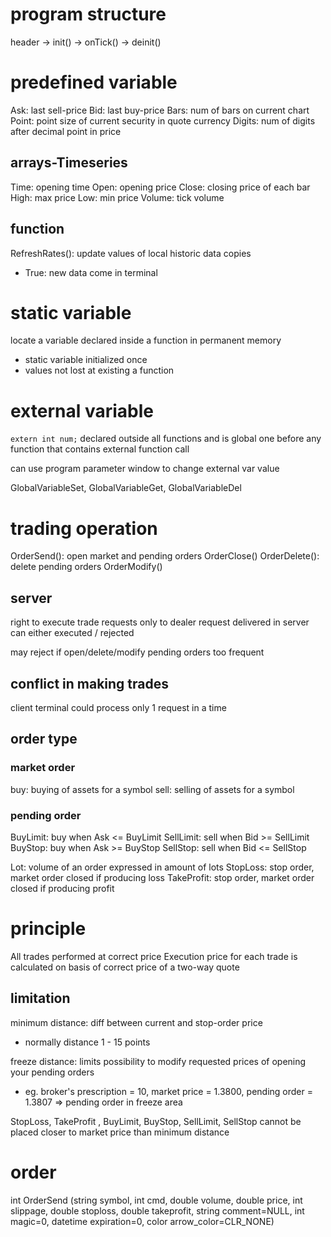 # program structure
header -> init() -> onTick() -> deinit()

# predefined variable
Ask: last sell-price
Bid: last buy-price
Bars: num of bars on current chart
Point: point size of current security in quote currency
Digits: num of digits after decimal point in price

## arrays-Timeseries
Time: opening time
Open: opening price
Close: closing price of each bar
High: max price
Low: min price
Volume: tick volume

## function
RefreshRates(): update values of local historic data copies
- True: new data come in terminal

# static variable
locate a variable declared inside a function in permanent memory
- static variable initialized once
- values not lost at existing a function

# external variable
`extern int num;`
declared outside all functions and is global one
before any function that contains external function call

can use program parameter window to change external var value

GlobalVariableSet, GlobalVariableGet, GlobalVariableDel

# trading operation
OrderSend(): open market and pending orders
OrderClose()
OrderDelete(): delete pending orders
OrderModify()

## server
right to execute trade requests only to dealer 
request delivered in server can either executed / rejected

may reject if open/delete/modify pending orders too frequent

## conflict in making trades
client terminal could process only 1 request in a time

## order type
### market order
buy: buying of assets for a symbol
sell: selling of assets for a symbol

### pending order
BuyLimit: buy when Ask <= BuyLimit
SellLimit: sell when Bid >= SellLimit
BuyStop: buy when Ask >= BuyStop
SellStop: sell when Bid <= SellStop

Lot: volume of an order expressed in amount of lots
StopLoss: stop order, market order closed if producing loss
TakeProfit: stop order, market order closed if producing profit

# principle
All trades performed at correct price
Execution price for each trade is calculated on basis of correct price of a two-way quote

## limitation 
minimum distance: diff between current and stop-order price
  - normally distance 1 - 15 points

freeze distance: limits possibility to modify requested prices of opening your pending orders
  - eg. broker's prescription = 10, market price = 1.3800, pending order = 1.3807
  => pending order in freeze area

StopLoss, TakeProfit , BuyLimit, BuyStop, SellLimit, SellStop
cannot be placed closer to market price than minimum distance

# order
int OrderSend (string symbol, int cmd, double volume, double price, int slippage, 
double stoploss,
double takeprofit, string comment=NULL, int magic=0, datetime expiration=0, 
color arrow_color=CLR_NONE)



















